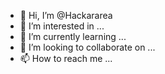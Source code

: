 - 👋 Hi, I’m @Hackararea
- 👀 I’m interested in ...
- 🌱 I’m currently learning ...
- 💞️ I’m looking to collaborate on ...
- 📫 How to reach me ...

<!---
Hackararea/Hackararea is a ✨ special ✨ repository because its `README.md` (this file) appears on your GitHub profile.
You can click the Preview link to take a look at your changes.
--->
